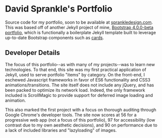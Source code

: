 # David Sprankle's Portfolio
Source code for my portfolio, soon to be available at [sprankledesign.com](http://www.sprankledesign.com). This was based off of another Jekyll project of mine, [Bootstrap 4.0.0-beta portfolio](https://github.com/dsaos/jekyll-bootstrap-portfolio), which is functionally a boilerplate Jekyll template built to leverage up-to-date Bootstrap components such as [cards](https://getbootstrap.com/docs/4.0/components/card/).

## Developer Details
The focus of this portfolio--as with many of my projects--was to learn new technologies. To that end, this site was my first practical application of Jekyll, used to serve portfolio "items" by category. On the front-end, I eschewed Javascript frameworks in favor of ES6 functionality and CSS3 animations/transitions. The site itself does not include any jQuery, and has been packed to optimize its network load. Indeed, the only framework included is ScrollMagic to provide support for deferred image loading and animation.

This also marked the first project with a focus on thorough auditing through Google Chrome's developer tools. The site now scores at 56 for a progressive web app (not a focus of this portfolio), 97 for accessibility (low contrast due to my own aesthetic decisions), and 90 on performance due to a lack of included libraries and "lazyloading" of images. 

